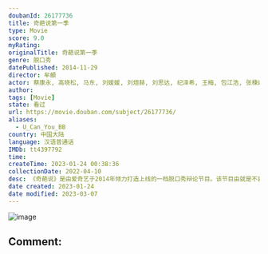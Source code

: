 ```yaml
---
doubanId: 26177736
title: 奇葩说第一季
type: Movie
score: 9.0
myRating: 
originalTitle: 奇葩说第一季
genre: 脱口秀
datePublished: 2014-11-29
director: 牟頔
actor: 蔡康永, 高晓松, 马东, 刘媛媛, 刘煊赫, 刘思达, 纪泽希, 王梅, 包江浩, 张棅嵅, 艾力, 姜涛, 陈铭, 贾玲, 黄执中, 花希, 范湉湉, 曾宝仪, 陶晶莹, 肖骁, 胡渐彪, 马薇薇, 谢依霖, 颜如晶, 刘恋
author: 
tags: [Movie]
state: 看过
url: https://movie.douban.com/subject/26177736/
aliases:
  - U_Can_You_BB
country: 中国大陆
language: 汉语普通话
IMDb: tt4397792
time: 
createTime: 2023-01-24 00:38:36
collectionDate: 2022-04-10
desc: 《奇葩说》是由爱奇艺于2014年倾力打造上线的一档脱口秀辩论节目。该节目由就是不喜欢念赞助商品牌的马东担任主持，口若悬河的“矮大紧”高晓松和见招拆招、四两拨千斤的蔡康永担任第一季的常驻嘉宾。节目选择时...
date created: 2023-01-24
date modified: 2023-03-07
---
```


![image](p2221154684.jpg)

Comment:
---
